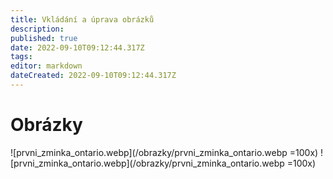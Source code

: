 ```yaml
---
title: Vkládání a úprava obrázků
description: 
published: true
date: 2022-09-10T09:12:44.317Z
tags: 
editor: markdown
dateCreated: 2022-09-10T09:12:44.317Z
---
```


# Obrázky
![prvni_zminka_ontario.webp](/obrazky/prvni_zminka_ontario.webp =100x)
![prvni_zminka_ontario.webp](/obrazky/prvni_zminka_ontario.webp =100x)